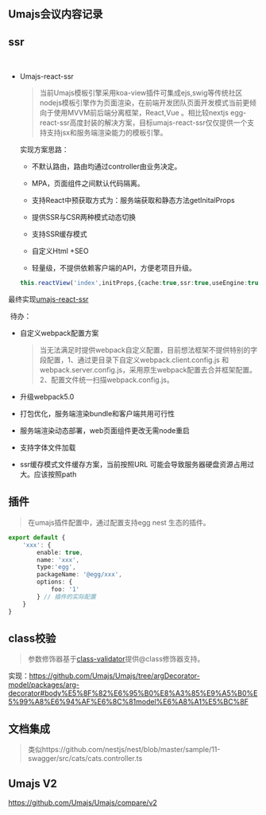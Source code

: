 ## Umajs会议内容记录

##  ssr

​	

- Umajs-react-ssr

  > 当前Umajs模板引擎采用koa-view插件可集成ejs,swig等传统社区nodejs模板引擎作为页面渲染，在前端开发团队页面开发模式当前更倾向于使用MVVM前后端分离框架，React,Vue  。相比较nextjs egg-react-ssr高度封装的解决方案，目标umajs-react-ssr仅仅提供一个支持支持jsx和服务端渲染能力的模板引擎。

  实现方案思路：

  - 不默认路由，路由均通过controller由业务决定。

  - MPA，页面组件之间默认代码隔离。
  - 支持React中预获取方式为：服务端获取和静态方法getInitalProps
  - 提供SSR与CSR两种模式动态切换
  - 支持SSR缓存模式
  - 自定义Html +SEO
  - 轻量级，不提供依赖客户端的API，方便老项目升级。

  ```ts
  this.reactView('index',initProps,{cache:true,ssr:true,useEngine:true})
  ```

最终实现[umajs-react-ssr](https://github.com/Umajs/umajs-react-ssr)

​	待办：

   - 自定义webpack配置方案

     > 当无法满足时提供webpack自定义配置，目前想法框架不提供特别的字段配置，1、通过更目录下自定义webpack.client.config.js  和 webpack.server.config.js，采用原生webpack配置去合并框架配置。2、配置文件统一扫描webpack.config.js。

-  升级webpack5.0

-  打包优化，服务端渲染bundle和客户端共用可行性

-  服务端渲染动态部署，web页面组件更改无需node重启

-  支持字体文件加载

-  ssr缓存模式文件缓存方案，当前按照URL 可能会导致服务器硬盘资源占用过大。应该按照path

## 插件

> 在umajs插件配置中，通过配置支持egg nest 生态的插件。

```ts
export default {
    'xxx': {
        enable: true,
        name: 'xxx',
        type:'egg',
        packageName: '@egg/xxx',
        options: {
            foo: '1'
        } // 插件的实际配置
    }
}
```



## class校验

> 参数修饰器基于[class-validator](https://github.com/Umajs/class-validator)提供@class修饰器支持。 

实现：https://github.com/Umajs/Umajs/tree/argDecorator-model/packages/arg-decorator#body%E5%8F%82%E6%95%B0%E8%A3%85%E9%A5%B0%E5%99%A8%E6%94%AF%E6%8C%81model%E6%A8%A1%E5%BC%8F



## 文档集成

>  类似https://github.com/nestjs/nest/blob/master/sample/11-swagger/src/cats/cats.controller.ts



## Umajs V2

https://github.com/Umajs/Umajs/compare/v2







